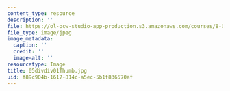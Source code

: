 ```yaml
---
content_type: resource
description: ''
file: https://ol-ocw-studio-app-production.s3.amazonaws.com/courses/8-02-physics-ii-electricity-and-magnetism-spring-2007/f89c904b1617814ca5ec5b1f836570af_05divdiv01Thumb.jpg
file_type: image/jpeg
image_metadata:
  caption: ''
  credit: ''
  image-alt: ''
resourcetype: Image
title: 05divdiv01Thumb.jpg
uid: f89c904b-1617-814c-a5ec-5b1f836570af
---
```

